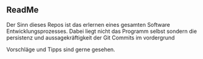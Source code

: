 ## ReadMe
Der Sinn dieses Repos ist das erlernen eines gesamten Software Entwicklungsprozesses.
Dabei liegt nicht das Programm selbst sondern die persistenz und aussagekräftigkeit der Git Commits im vordergrund


Vorschläge und Tipps sind gerne gesehen.

